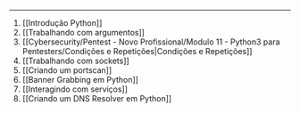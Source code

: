 
---

1. [[Introdução Python]]
2. [[Trabalhando com argumentos]]
3. [[Cybersecurity/Pentest - Novo Profissional/Modulo 11 - Python3 para Pentesters/Condições e Repetições|Condições e Repetições]]
4. [[Trabalhando com sockets]]
5. [[Criando um portscan]]
6. [[Banner Grabbing em Python]]
7. [[Interagindo com serviços]] 
8. [[Criando um DNS Resolver em Python]]
